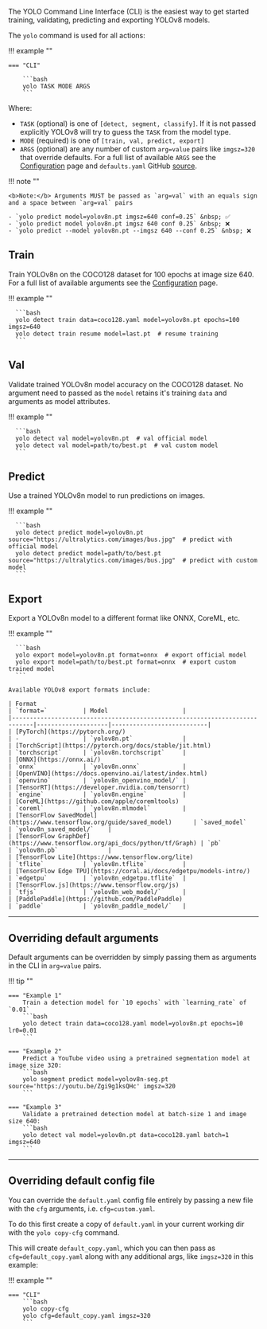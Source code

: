 The YOLO Command Line Interface (CLI) is the easiest way to get started training, validating, predicting and exporting
YOLOv8 models.

The `yolo` command is used for all actions:

!!! example ""

    === "CLI"
    
        ```bash
        yolo TASK MODE ARGS
        ```

Where:

- `TASK` (optional) is one of `[detect, segment, classify]`. If it is not passed explicitly YOLOv8 will try to guess
  the `TASK` from the model type.
- `MODE` (required) is one of `[train, val, predict, export]`
- `ARGS` (optional) are any number of custom `arg=value` pairs like `imgsz=320` that override defaults.
  For a full list of available `ARGS` see the [Configuration](cfg.md) page and `defaults.yaml`
  GitHub [source](https://github.com/ultralytics/ultralytics/blob/main/ultralytics/yolo/cfg/default.yaml).

!!! note ""

    <b>Note:</b> Arguments MUST be passed as `arg=val` with an equals sign and a space between `arg=val` pairs

    - `yolo predict model=yolov8n.pt imgsz=640 conf=0.25` &nbsp; ✅
    - `yolo predict model yolov8n.pt imgsz 640 conf 0.25` &nbsp; ❌
    - `yolo predict --model yolov8n.pt --imgsz 640 --conf 0.25` &nbsp; ❌

## Train

Train YOLOv8n on the COCO128 dataset for 100 epochs at image size 640. For a full list of available arguments see
the [Configuration](cfg.md) page.

!!! example ""

      ```bash
      yolo detect train data=coco128.yaml model=yolov8n.pt epochs=100 imgsz=640
      yolo detect train resume model=last.pt  # resume training
      ```
## Val

Validate trained YOLOv8n model accuracy on the COCO128 dataset. No argument need to passed as the `model` retains it's
training `data` and arguments as model attributes.

!!! example ""
  
      ```bash
      yolo detect val model=yolov8n.pt  # val official model
      yolo detect val model=path/to/best.pt  # val custom model
      ```
## Predict

Use a trained YOLOv8n model to run predictions on images.

!!! example ""

      ```bash
      yolo detect predict model=yolov8n.pt source="https://ultralytics.com/images/bus.jpg"  # predict with official model
      yolo detect predict model=path/to/best.pt source="https://ultralytics.com/images/bus.jpg"  # predict with custom model
      ```
## Export

Export a YOLOv8n model to a different format like ONNX, CoreML, etc.

!!! example ""
    
      ```bash
      yolo export model=yolov8n.pt format=onnx  # export official model
      yolo export model=path/to/best.pt format=onnx  # export custom trained model
      ```

    Available YOLOv8 export formats include:
    
    | Format                                                                     | `format=`          | Model                     |
    |----------------------------------------------------------------------------|--------------------|---------------------------|
    | [PyTorch](https://pytorch.org/)                                            | -                  | `yolov8n.pt`              |
    | [TorchScript](https://pytorch.org/docs/stable/jit.html)                    | `torchscript`      | `yolov8n.torchscript`     |
    | [ONNX](https://onnx.ai/)                                                   | `onnx`             | `yolov8n.onnx`            |
    | [OpenVINO](https://docs.openvino.ai/latest/index.html)                     | `openvino`         | `yolov8n_openvino_model/` |
    | [TensorRT](https://developer.nvidia.com/tensorrt)                          | `engine`           | `yolov8n.engine`          |
    | [CoreML](https://github.com/apple/coremltools)                             | `coreml`           | `yolov8n.mlmodel`         |
    | [TensorFlow SavedModel](https://www.tensorflow.org/guide/saved_model)      | `saved_model`      | `yolov8n_saved_model/`    |
    | [TensorFlow GraphDef](https://www.tensorflow.org/api_docs/python/tf/Graph) | `pb`               | `yolov8n.pb`              |
    | [TensorFlow Lite](https://www.tensorflow.org/lite)                         | `tflite`           | `yolov8n.tflite`          |
    | [TensorFlow Edge TPU](https://coral.ai/docs/edgetpu/models-intro/)         | `edgetpu`          | `yolov8n_edgetpu.tflite`  |
    | [TensorFlow.js](https://www.tensorflow.org/js)                             | `tfjs`             | `yolov8n_web_model/`      |
    | [PaddlePaddle](https://github.com/PaddlePaddle)                            | `paddle`           | `yolov8n_paddle_model/`   |

---

## Overriding default arguments

Default arguments can be overridden by simply passing them as arguments in the CLI in `arg=value` pairs.

!!! tip ""

    === "Example 1"
        Train a detection model for `10 epochs` with `learning_rate` of `0.01`
        ```bash
        yolo detect train data=coco128.yaml model=yolov8n.pt epochs=10 lr0=0.01
        ```

    === "Example 2"
        Predict a YouTube video using a pretrained segmentation model at image size 320:
        ```bash
        yolo segment predict model=yolov8n-seg.pt source='https://youtu.be/Zgi9g1ksQHc' imgsz=320
        ```

    === "Example 3"
        Validate a pretrained detection model at batch-size 1 and image size 640:
        ```bash
        yolo detect val model=yolov8n.pt data=coco128.yaml batch=1 imgsz=640
        ```

---

## Overriding default config file

You can override the `default.yaml` config file entirely by passing a new file with the `cfg` arguments,
i.e. `cfg=custom.yaml`.

To do this first create a copy of `default.yaml` in your current working dir with the `yolo copy-cfg` command.

This will create `default_copy.yaml`, which you can then pass as `cfg=default_copy.yaml` along with any additional args,
like `imgsz=320` in this example:

!!! example ""

    === "CLI"
        ```bash
        yolo copy-cfg
        yolo cfg=default_copy.yaml imgsz=320
        ```
